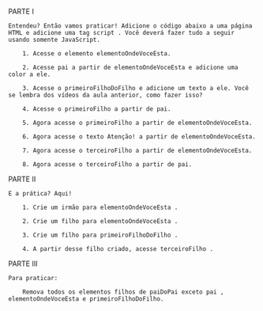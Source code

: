 PARTE I
    
    Entendeu? Então vamos praticar! Adicione o código abaixo a uma página HTML e adicione uma tag script . Você deverá fazer tudo a seguir usando somente JavaScript.

        1. Acesse o elemento elementoOndeVoceEsta.
        
        2. Acesse pai a partir de elementoOndeVoceEsta e adicione uma color a ele.
        
        3. Acesse o primeiroFilhoDoFilho e adicione um texto a ele. Você se lembra dos vídeos da aula anterior, como fazer isso?
        
        4. Acesse o primeiroFilho a partir de pai.
        
        5. Agora acesse o primeiroFilho a partir de elementoOndeVoceEsta.
        
        6. Agora acesse o texto Atenção! a partir de elementoOndeVoceEsta.
        
        7. Agora acesse o terceiroFilho a partir de elementoOndeVoceEsta.
        
        8. Agora acesse o terceiroFilho a partir de pai.

PARTE II

    E a prática? Aqui!

        1. Crie um irmão para elementoOndeVoceEsta .
        
        2. Crie um filho para elementoOndeVoceEsta .
        
        3. Crie um filho para primeiroFilhoDoFilho .
        
        4. A partir desse filho criado, acesse terceiroFilho .

PARTE III

    Para praticar:

        Remova todos os elementos filhos de paiDoPai exceto pai , elementoOndeVoceEsta e primeiroFilhoDoFilho.
